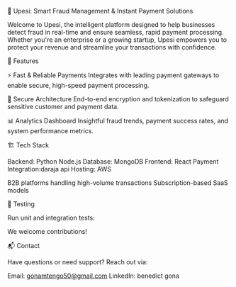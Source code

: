 

 🚀 Upesi: Smart Fraud Management & Instant Payment Solutions

Welcome to Upesi, the intelligent platform designed to help businesses detect fraud in real-time and ensure seamless, rapid payment processing. Whether you're an enterprise or a growing startup, Upesi empowers you to protect your revenue and streamline your transactions with confidence.



 📌 Features


 ⚡ Fast & Reliable Payments
  Integrates with leading payment gateways to enable secure, high-speed payment processing.

 🔐 Secure Architecture
  End-to-end encryption and tokenization to safeguard sensitive customer and payment data.

 📊 Analytics Dashboard
  Insightful fraud trends, payment success rates, and system performance metrics.



 🏗️ Tech Stack

Backend: Python  Node.js 
Database: MongoDB
Frontend: React 
Payment Integration:daraja api
Hosting: AWS 

 B2B platforms handling high-volume transactions
 Subscription-based SaaS models

 🧪 Testing

Run unit and integration tests:


We welcome contributions!

 📬 Contact

Have questions or need support? Reach out via:

 Email: gonamtengo50@gmail.com
LinkedIn: benedict gona



